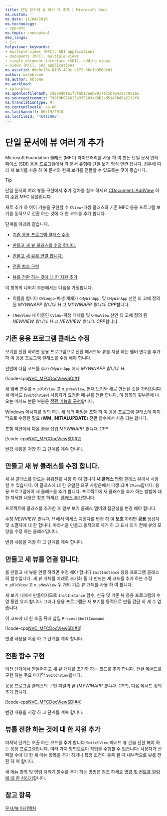 ```yaml
---
title: 단일 문서에 뷰 여러 개 추가 | Microsoft Docs
ms.custom: ''
ms.date: 11/04/2016
ms.technology:
- cpp-mfc
ms.topic: conceptual
dev_langs:
- C++
helpviewer_keywords:
- multiple views [MFC], SDI applications
- documents [MFC], multiple views
- single document interface (SDI), adding views
- views [MFC], SDI applications
ms.assetid: 86d0c134-01d5-429c-b672-36cfb956dc01
author: mikeblome
ms.author: mblome
ms.workload:
- cplusplus
ms.openlocfilehash: cd2869bfe1f3feb17eeb8917ec5ba643ac7961a5
ms.sourcegitcommit: 799f9b976623a375203ad8b2ad5147bd6a2212f0
ms.translationtype: MT
ms.contentlocale: ko-KR
ms.lasthandoff: 09/19/2018
ms.locfileid: "46411966"
---
```

# <a name="adding-multiple-views-to-a-single-document"></a>단일 문서에 뷰 여러 개 추가

Microsoft Foundation 클래스 (MFC) 라이브러리를 사용 하 여 만든 단일 문서 인터페이스 (SDI) 응용 프로그램에서 각 문서 유형에 단일 보기 형식 연관 됩니다. 경우에 따라 새 보기를 사용 하 여 문서의 현재 보기를 전환할 수 있도록는 것이 좋습니다.

> [!TIP]
>  단일 문서의 여러 뷰를 구현에서 추가 절차를 참조 하세요 [CDocument::AddView](../mfc/reference/cdocument-class.md#addview) 하며 [수집](../visual-cpp-samples.md) MFC 샘플입니다.

새로 추가 하 여이 기능을 구현할 수 `CView`-파생 클래스와 기존 MFC 응용 프로그램 보기를 동적으로 전환 하는 것에 대 한 코드를 추가 합니다.

단계를 아래와 같습니다.

- [기존 응용 프로그램 클래스 수정](#vcconmodifyexistingapplicationa1)

- [만들고 새 뷰 클래스를 수정 합니다.](#vcconnewviewclassa2)

- [만들고 새 뷰를 연결 합니다.](#vcconattachnewviewa3)

- [전환 함수 구현](#vcconswitchingfunctiona4)

- [뷰를 전환 하는 것에 대 한 지원 추가](#vcconswitchingtheviewa5)

이 항목의 나머지 부분에서는 다음을 가정합니다.

- 이름을 합니다 `CWinApp`-파생 개체가 `CMyWinApp`, 및 `CMyWinApp` 선언 되 고에 정의 된 *MYWINAPP 합니다. H* 고 *MYWINAPP 합니다. CPP*합니다.

- `CNewView` 새 이름인 `CView`-파생 개체를 및 `CNewView` 선언 되 고에 정의 된 *NEWVIEW 합니다. H* 고 *NEWVIEW 합니다. CPP*합니다.

##  <a name="vcconmodifyexistingapplicationa1"></a> 기존 응용 프로그램 클래스 수정

보기를 전환 하려면 응용 프로그램으로 전환 메서드와 뷰를 저장 하는 멤버 변수를 추가 하 여 응용 프로그램 클래스를 수정 해야 합니다.

선언에 다음 코드를 추가 `CMyWinApp` 에서 *MYWINAPP 합니다. H*:

[!code-cpp[NVC_MFCDocViewSDI#1](../mfc/codesnippet/cpp/adding-multiple-views-to-a-single-document_1.h)]

새 멤버 변수를 `m_pOldView` 고 `m_pNewView`, 현재 보기와 새로 만든된 것을 가리킵니다. 새 메서드 (`SwitchView`) 사용자가 요청한 때 뷰를 전환 합니다. 이 항목의 뒷부분에 나오는 메서드 본문 부분은 [전환 기능을 구현](#vcconswitchingfunctiona4)합니다.

Windows 메시지를 정의 하는 새 헤더 파일을 포함 하 여 응용 프로그램 클래스에 마지막으로 수정한 필요 (**WM_INITIALUPDATE**) 전환 함수에서 사용 되는 합니다.

포함 섹션에서 다음 줄을 삽입 *MYWINAPP 합니다. CPP*:

[!code-cpp[NVC_MFCDocViewSDI#2](../mfc/codesnippet/cpp/adding-multiple-views-to-a-single-document_2.cpp)]

변경 내용을 저장 하 고 단계를 계속 합니다.

##  <a name="vcconnewviewclassa2"></a> 만들고 새 뷰 클래스를 수정 합니다.

새 뷰 클래스를 만드는 쉬워진를 사용 하 여 합니다 **새 클래스** 명령 클래스 뷰에서 사용할 수 있습니다. 이 클래스에 대 한 유일한 요구 사항은에서 파생 되며 `CView`합니다. 응용 프로그램에이 새 클래스를 추가 합니다. 프로젝트에 새 클래스를 추가 하는 방법에 대 한 자세한 내용은 참조 하세요. [클래스 추가](../ide/adding-a-class-visual-cpp.md)합니다.

프로젝트에 클래스를 추가한 후 일부 보기 클래스 멤버의 접근성을 변경 해야 합니다.

수정 *NEWVIEW 합니다. H* 에서 액세스 지정자를 변경 하 여 **보호** 하려면 **공용** 생성자 및 소멸자에 대 한 합니다. 따라서을 만들고 동적으로 제거 하 고 표시 되기 전에 뷰의 모양을 수정 하는 클래스입니다.

변경 내용을 저장 하 고 단계를 계속 합니다.

##  <a name="vcconattachnewviewa3"></a> 만들고 새 뷰를 연결 합니다.

를 만들고 새 뷰를 연결 하려면 수정 해야 합니다 `InitInstance` 응용 프로그램 클래스의 함수입니다. 새 뷰 개체를 차례로 초기화 둘 다 만드는 새 코드를 추가 하는 수정 `m_pOldView` 고 `m_pNewView` 두 개의 기존 뷰 개체를 사용 하 여 합니다.

새 보기 내에서 만들어지므로 `InitInstance` 함수, 신규 및 기존 뷰 응용 프로그램의 수명 동안 유지 합니다. 그러나 응용 프로그램은 새 보기를 동적으로 만들 간단 하 게 수 없습니다.

이 코드에 대 한 호출 뒤에 삽입 `ProcessShellCommand`:

[!code-cpp[NVC_MFCDocViewSDI#3](../mfc/codesnippet/cpp/adding-multiple-views-to-a-single-document_3.cpp)]

변경 내용을 저장 하 고 단계를 계속 합니다.

##  <a name="vcconswitchingfunctiona4"></a> 전환 함수 구현

이전 단계에서 만들어지고 새 뷰 개체를 초기화 하는 코드를 추가 합니다. 전환 메서드를 구현 하는 주요 마지막 `SwitchView`합니다.

응용 프로그램 클래스의 구현 파일의 끝 (*MYWINAPP 합니다. CPP*), 다음 메서드 정의 추가 합니다.

[!code-cpp[NVC_MFCDocViewSDI#4](../mfc/codesnippet/cpp/adding-multiple-views-to-a-single-document_4.cpp)]

변경 내용을 저장 하 고 단계를 계속 합니다.

##  <a name="vcconswitchingtheviewa5"></a> 뷰를 전환 하는 것에 대 한 지원 추가

마지막 단계는 호출 하는 코드를 추가 합니다 `SwitchView` 메서드 뷰 간을 전환 해야 하는 응용 프로그램입니다. 여러 가지 방법으로이 작업을 수행할 수 있습니다: 사용자가 선택할 수에 대 한 새 메뉴 항목을 추가 하거나 특정 조건이 충족 될 때 내부적으로 뷰를 전환 하 여 합니다.

새 메뉴 항목 및 명령 처리기 함수를 추가 하는 방법은 참조 하세요 [명령 및 컨트롤 알림에 대 한 처리기](../mfc/handlers-for-commands-and-control-notifications.md)합니다.

## <a name="see-also"></a>참고 항목

[문서/뷰 아키텍처](../mfc/document-view-architecture.md)


